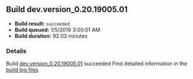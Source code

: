 ## Build dev.version_0.20.19005.01
- **Build result:** `succeeded`
- **Build queued:** 1/5/2019 3:00:01 AM
- **Build duration:** 92.03 minutes
### Details
Build [dev.version_0.20.19005.01](https://winappstudio.visualstudio.com/web/build.aspx?pcguid=a4ef43be-68ce-4195-a619-079b4d9834c2&builduri=vstfs%3a%2f%2f%2fBuild%2fBuild%2f26845) succeeded
Find detailed information in the [build log files](https://uwpctdiags.blob.core.windows.net/buildlogs/dev.version_0.20.19005.01_logs.zip)
